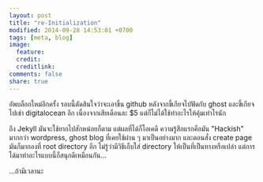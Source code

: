 ```yaml
---
layout: post
title: "re-Initialization"
modified: 2014-09-28 14:53:01 +0700
tags: [meta, blog]
image:
  feature: 
  credit: 
  creditlink: 
comments: false
share: true
---
```

อัพบล็อกใหม่อีกครั้ง รอบนี้ตัดสินใจว่าจะเอาขึ้น github หลังจากขี้เกียจไปฟัดกับ ghost และขี้เกียจไปเช่า digitalocean อีก เนื่องจากเสียเดือนละ $5 แต่ก็ไม่ได้ใช้ทำอะไรให้คุ้มเท่าไรนัก

ถึง Jekyll มันจะใช้ยากไปสักหน่อยก็ตาม แต่ผลที่ได้ก็โอเคดี ความรู้สึกแรกคือมัน "Hackish" มากกว่า wordpress, ghost blog ที่เคยใช้ผ่าน ๆ มาเป็นอย่างมาก
และตอนสั่ง  create page มันก็มากองที่ root directory อีก ไม่รู้ว่ามีวิธีเก็บใส่ directory ให้เป็นที่เป็นทางหรือเปล่า แต่การได้มาทำอะไรแบบนี้ก็สนุกดีเหมือนกัน...

...ถ้ามีเวลานะ
